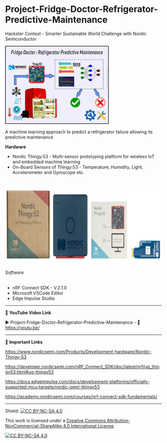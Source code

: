 # Project-Fridge-Doctor-Refrigerator-Predictive-Maintenance
Hackster Contest - Smarter Sustainable World Challenge with Nordic Semiconductor  
  
<img src="/Images/Smart-Sustainable-cover.png" height="250" >
  

A machine learning approach to predict a refrigerator failure allowing its predictive maintenance  


**Hardware**  
- Nordic Thingy:53 - Multi-sensor prototyping platform for wireless IoT and embedded machine learning  
- On-Board Sensors of Thingy:53 - Temperature, Humidity, Light, Accelerometer and Gyroscope etc.  
</br>

<img src="/Images/nordic_thingy53.png" height="250" >  

###### Software  
- nRF Connect SDK - V.2.1.0  
- Microsoft VSCode Editor
- Edge Impulse Studio  


------------------------------------------------------------------------------------------------------

📕 **YouTube Video Link**  

▶️ Project-Fridge-Doctor-Refrigerator-Predictive-Maintenance - 🔗 https://youtu.be/  

-------------------------------------------------------------------------------------------------------
📒 **Important Links**  
 
https://www.nordicsemi.com/Products/Development-hardware/Nordic-Thingy-53  

https://developer.nordicsemi.com/nRF_Connect_SDK/doc/latest/nrf/ug_thingy53.html#ug-thingy53  

https://docs.edgeimpulse.com/docs/development-platforms/officially-supported-mcu-targets/nordic-semi-thingy53  

https://academy.nordicsemi.com/courses/nrf-connect-sdk-fundamentals/  

------------------------------------------------------------------------------------------  

Shield: [![CC BY-NC-SA 4.0][cc-by-nc-sa-shield]][cc-by-nc-sa]

This work is licensed under a
[Creative Commons Attribution-NonCommercial-ShareAlike 4.0 International License][cc-by-nc-sa].

[![CC BY-NC-SA 4.0][cc-by-nc-sa-image]][cc-by-nc-sa]

[cc-by-nc-sa]: http://creativecommons.org/licenses/by-nc-sa/4.0/
[cc-by-nc-sa-image]: https://licensebuttons.net/l/by-nc-sa/4.0/88x31.png
[cc-by-nc-sa-shield]: https://img.shields.io/badge/License-CC%20BY--NC--SA%204.0-lightgrey.svg

